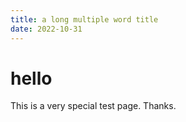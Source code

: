```yaml
---
title: a long multiple word title
date: 2022-10-31
---
```


# hello

This is a very special test page. Thanks.


